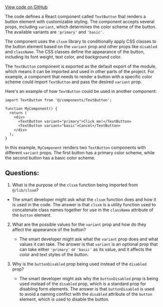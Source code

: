 [View code on GitHub](zoo-labs/zoo/blob/master/foundation/src/components/buttons/TextButton.tsx)

The code defines a React component called `TextButton` that renders a button element with customizable styling. The component accepts several props, including `variant`, which determines the color scheme of the button. The available variants are `'primary'` and `'basic'`. 

The component uses the `clsxm` library to conditionally apply CSS classes to the button element based on the `variant` prop and other props like `disabled` and `className`. The CSS classes define the appearance of the button, including its font weight, text color, and background color. 

The `TextButton` component is exported as the default export of the module, which means it can be imported and used in other parts of the project. For example, a component that needs to render a button with a specific color scheme could import `TextButton` and pass the desired `variant` prop. 

Here's an example of how `TextButton` could be used in another component:

```
import TextButton from '@/components/TextButton';

function MyComponent() {
  return (
    <div>
      <TextButton variant="primary">Click me!</TextButton>
      <TextButton variant="basic">Cancel</TextButton>
    </div>
  );
}
```

In this example, `MyComponent` renders two `TextButton` components with different `variant` props. The first button has a primary color scheme, while the second button has a basic color scheme.
## Questions: 
 1. What is the purpose of the `clsxm` function being imported from `@/lib/clsxm`?
   - The smart developer might ask what the `clsxm` function does and how it is used in the code. The answer is that `clsxm` is a utility function used to concatenate class names together for use in the `className` attribute of the `button` element.

2. What are the possible values for the `variant` prop and how do they affect the appearance of the button?
   - The smart developer might ask what the `variant` prop does and what values it can take. The answer is that `variant` is an optional prop that can take either `'primary'` or `'basic'` as its value, and it affects the color and text styles of the button.

3. Why is the `buttonDisabled` prop being used instead of the `disabled` prop?
   - The smart developer might ask why the `buttonDisabled` prop is being used instead of the `disabled` prop, which is a standard prop for disabling form elements. The answer is that `buttonDisabled` is used to avoid a naming conflict with the `disabled` attribute of the `button` element, which is used to disable the button.